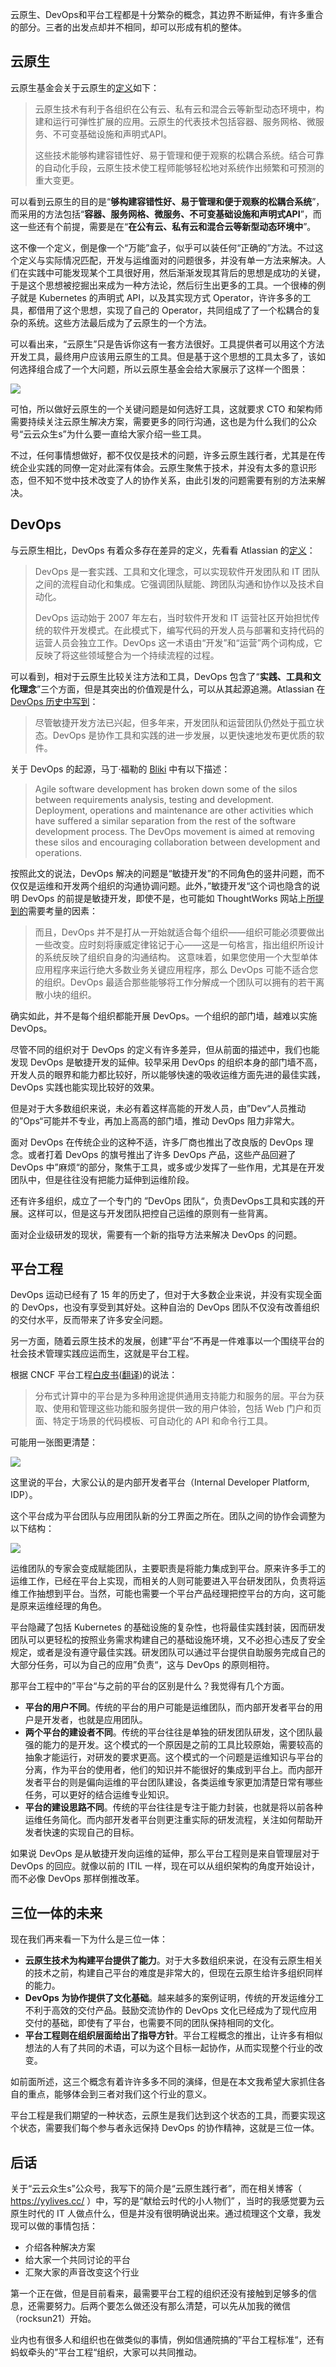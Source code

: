 <!--
tilte: 三位一体：云原生、DevOps和平台工程
cover: 

 -->

云原生、DevOps和平台工程都是十分繁杂的概念，其边界不断延伸，有许多重合的部分。三者的出发点却并不相同，却可以形成有机的整体。

## 云原生

云原生基金会关于云原生的[定义](https://github.com/cncf/toc/blob/main/DEFINITION.md)如下：

> 云原生技术有利于各组织在公有云、私有云和混合云等新型动态环境中，构建和运行可弹性扩展的应用。云原生的代表技术包括容器、服务网格、微服务、不可变基础设施和声明式API。
>
> 这些技术能够构建容错性好、易于管理和便于观察的松耦合系统。结合可靠的自动化手段，云原生技术使工程师能够轻松地对系统作出频繁和可预测的重大变更。

可以看到云原生的目的是“**够构建容错性好、易于管理和便于观察的松耦合系统**”，而采用的方法包括“**容器、服务网格、微服务、不可变基础设施和声明式API**”，而这一些还有个前提，需要是在“**在公有云、私有云和混合云等新型动态环境中**”。

这不像一个定义，倒是像一个“万能”盒子，似乎可以装任何“正确的”方法。不过这个定义与实际情况匹配，开发与运维面对的问题很多，并没有单一方法来解决。人们在实践中可能发现某个工具很好用，然后渐渐发现其背后的思想是成功的关键，于是这个思想被挖掘出来成为一种方法论，然后衍生出更多的工具。一个很棒的例子就是 Kubernetes 的声明式 API，以及其实现方式 Operator，许许多多的工具，都借用了这个思想，实现了自己的 Operator，共同组成了了一个松耦合的复杂的系统。这些方法最后成为了云原生的一个方法。

可以看出来，“云原生”只是告诉你这有一套方法很好。工具提供者可以用这个方法开发工具，最终用户应该用云原生的工具。但是基于这个思想的工具太多了，该如何选择组合成了一个大问题，所以云原生基金会给大家展示了这样一个图景：

![](https://yylives.cc/wp-content/uploads/2023/12/members.png)

可怕，所以做好云原生的一个关键问题是如何选好工具，这就要求 CTO 和架构师需要持续关注云原生解决方案，需要更多的同行沟通，这也是为什么我们的公众号“云云众生s”为什么要一直给大家介绍一些工具。

不过，任何事情想做好，都不仅仅是技术的问题，许多云原生践行者，尤其是在传统企业实践的同僚一定对此深有体会。云原生聚焦于技术，并没有太多的意识形态，但不知不觉中技术改变了人的协作关系，由此引发的问题需要有别的方法来解决。

## DevOps

与云原生相比，DevOps 有着众多存在差异的定义，先看看 Atlassian 的[定义](https://www.atlassian.com/zh/devops)：

> DevOps 是一套实践、工具和文化理念，可以实现软件开发团队和 IT 团队之间的流程自动化和集成。它强调团队赋能、跨团队沟通和协作以及技术自动化。
>
> DevOps 运动始于 2007 年左右，当时软件开发和 IT 运营社区开始担忧传统的软件开发模式。在此模式下，编写代码的开发人员与部署和支持代码的运营人员会独立工作。DevOps 这一术语由“开发”和“运营”两个词构成，它反映了将这些领域整合为一个持续流程的过程。

可以看到，相对于云原生比较关注方法和工具，DevOps 包含了“**实践、工具和文化理念**”三个方面，但是其突出的价值观是什么，可以从其起源追溯。Atlassian 在 [DevOps 历史中写到](https://www.atlassian.com/zh/devops/what-is-devops/history-of-devops)：

> 尽管敏捷开发方法已兴起，但多年来，开发团队和运营团队仍然处于孤立状态。DevOps 是协作工具和实践的进一步发展，以更快速地发布更优质的软件。

关于 DevOps 的起源，马丁·福勒的 [Bliki](https://martinfowler.com/bliki/DevOpsCulture.html) 中有以下描述：

> Agile software development has broken down some of the silos between requirements analysis, testing and development. Deployment, operations and maintenance are other activities which have suffered a similar separation from the rest of the software development process. The DevOps movement is aimed at removing these silos and encouraging collaboration between development and operations.

按照此文的说法，DevOps 解决的问题是“敏捷开发”的不同角色的竖井问题，而不仅仅是运维和开发两个组织的沟通协调问题。此外，”敏捷开发“这个词也隐含的说明 DevOps 的前提是敏捷开发，即使不是，也可能如 ThoughtWorks 网站上[所提到的](https://www.thoughtworks.com/zh-cn/insights/decoder/d/devops#whatarethetradeoffs)需要考量的因素：

> 而且，DevOps 并不是打从一开始就适合每个组织——组织可能必须要做出一些改变。应时刻将康威定律铭记于心——这是一句格言，指出组织所设计的系统反映了组织自身的沟通结构。 这意味着，如果您使用一个大型单体应用程序来运行绝大多数业务关键应用程序，那么 DevOps 可能不适合您的组织。DevOps 最适合那些能够将工作分解成一个团队可以拥有的若干离散小块的组织。

确实如此，并不是每个组织都能开展 DevOps。一个组织的部门墙，越难以实施 DevOps。

尽管不同的组织对于 DevOps 的定义有许多差异，但从前面的描述中，我们也能发现 DevOps 是敏捷开发的延伸。较早采用 DevOps 的组织本身的部门墙不高，开发人员的眼界和能力都比较好，所以能够快速的吸收运维方面先进的最佳实践，DevOps 实践也能实现比较好的效果。

但是对于大多数组织来说，未必有着这样高能的开发人员，由”Dev“人员推动的”Ops“可能并不专业，再加上高高的部门墙，推动 DevOps 阻力非常大。

面对 DevOps 在传统企业的这种不适，许多厂商也推出了改良版的 DevOps 理念。或者打着 DevOps 的旗号推出了许多 DevOps 产品，这些产品回避了 DevOps 中”麻烦“的部分，聚焦于工具，或多或少发挥了一些作用，尤其是在开发团队中，但是往往没有把能力延伸到运维阶段。

还有许多组织，成立了一个专门的 ”DevOps 团队“，负责DevOps工具和实践的开展。这样可以，但是这与开发团队把控自己运维的原则有一些背离。

面对企业级研发的现状，需要有一个新的指导方法来解决 DevOps 的问题。

## 平台工程

DevOps 运动已经有了 15 年的历史了，但对于大多数企业来说，并没有实现全面的 DevOps，也没有享受到其好处。这种自治的 DevOps 团队不仅没有改善组织的交付水平，反而带来了许多安全问题。

另一方面，随着云原生技术的发展，创建”平台“不再是一件难事以一个围绕平台的社会技术管理实践应运而生，这就是平台工程。

根据 CNCF 平台工程[白皮书](https://tag-app-delivery.cncf.io/whitepapers/platforms/)([翻译](https://yylives.cc/2023/01/22/platforms-whitepaper/))的说法：

> 分布式计算中的平台是为多种用途提供通用支持能力和服务的层。平台为获取、使用和管理这些功能和服务提供一致的用户体验，包括 Web 门户和页面、特定于场景的代码模板、可自动化的 API 和命令行工具。

可能用一张图更清楚：

![](https://yylives.cc/wp-content/uploads/2023/12/platform-engineering.png)

这里说的平台，大家公认的是内部开发者平台（Internal Developer Platform, IDP）。

这个平台成为平台团队与应用团队新的分工界面之所在。团队之间的协作会调整为以下结构：

![](https://yylives.cc/wp-content/uploads/2023/12/top.png)

运维团队的专家会变成赋能团队，主要职责是将能力集成到平台。原来许多手工的运维工作，已经在平台上实现，而相关的人则可能要进入平台研发团队，负责将运维工作抽想到平台。当然，可能也需要一个平台产品经理把控平台的方向，这可能是原来运维经理的角色。

平台隐藏了包括 Kubernetes 的基础设施的复杂性，也将最佳实践封装，因而研发团队可以更轻松的按照业务需求构建自己的基础设施环境，又不必担心违反了安全规定，或者是没有遵守最佳实践。研发团队可以通过平台提供自助服务完成自己的大部分任务，可以为自己的应用”负责“，这与 DevOps 的原则相符。

那平台工程中的”平台“与之前的平台的区别是什么？我觉得有几个方面。

* **平台的用户不同**。传统的平台的用户可能是运维团队，而内部开发者平台的用户是开发者，也就是应用团队。
* **两个平台的建设者不同**。传统的平台往往是单独的研发团队研发，这个团队最强的能力的是开发。这个模式的一个原因是之前的工具比较原始，需要较高的抽象才能运行，对研发的要求更高。这个模式的一个问题是运维知识与平台的分离，作为平台的使用者，他们的知识并不能很好的集成到平台上。而内部开发者平台的则是偏向运维的平台团队建设，各类运维专家更加清楚日常有哪些任务，可以更好的结合运维专业知识。
* **平台的建设思路不同**。传统的平台往往是专注于能力封装，也就是将以前各种运维任务简化。而内部开发者平台则更注重实际的研发流程，关注如何帮助开发者快速的实现自己的目标。

如果说 DevOps 是从敏捷开发向运维的延伸，那么平台工程则是来自管理层对于 DevOps 的回应。就像以前的 ITIL 一样，现在可以从组织架构的角度开始设计，而不必像 DevOps 那样倒推改革。

## 三位一体的未来

现在我们再来看一下为什么是三位一体：

* **云原生技术为构建平台提供了能力**。对于大多数组织来说，在没有云原生相关的技术之前，构建自己平台的难度是非常大的，但现在云原生给许多组织同样的能力。
* **DevOps 为协作提供了文化基础**。越来越多的案例证明，传统的开发运维分工不利于高效的交付产品。鼓励交流协作的 DevOps 文化已经成为了现代应用交付的基础，即使有了平台，也需要不同的团队保持相同的文化。
* **平台工程则在组织层面给出了指导方针**。平台工程概念的推出，让许多有相似想法的人有了共同的术语，可以为这个目标一起协作，从而实现整个行业的改变。

如前面所述，这三个概念有着许许多多不同的演绎，但是在本文我希望大家抓住各自的重点，能够体会到三者对我们这个行业的意义。

平台工程是我们期望的一种状态，云原生是我们达到这个状态的工具，而要实现这个状态，需要我们每个参与者永远保持 DevOps 的协作精神，这就是三位一体。

## 后话

关于“云云众生s”公众号，我写下的简介是“云原生践行者”，而在相关博客（ https://yylives.cc/ ）中，写的是“献给云时代的小人物们” ，当时的我感觉要为云原生时代的 IT 人做点什么，但是并没有很明确说出来。通过梳理这个文章，我发现可以做的事情包括：

* 介绍各种解决方案
* 给大家一个共同讨论的平台
* 汇聚大家的声音改变这个行业

第一个正在做，但是目前看来，最需要平台工程的组织还没有接触到足够多的信息，还需要努力。后两个要怎么做还没有那么清楚，可以先从加我的微信（rocksun21）开始。

业内也有很多人和组织也在做类似的事情，例如信通院搞的”平台工程标准“，还有蚂蚁牵头的”平台工程“组织，大家可以共同推动。

